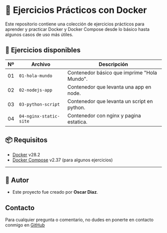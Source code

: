 # 🐳 Ejercicios Prácticos con Docker

Este repositorio contiene una colección de ejercicios prácticos para aprender y practicar Docker y Docker Compose desde lo básico hasta algunos casos de uso más útiles.

## 📂 Ejercicios disponibles

| Nº | Archivo | Descripción |
|----|---------|-------------|
| 01 | `01-hola-mundo` | Contenedor básico que imprime "Hola Mundo".
| 02 | `02-nodejs-app` | Contenedor que levanta una app en node.
| 03 | `03-python-script` | Contenedor que levanta un script en python.
| 04 | `04-nginx-static-site` | Contenedor con nginx y pagina estatica.

## 📦 Requisitos

- [Docker](https://www.docker.com/) v28.2
- [Docker Compose](https://docs.docker.com/compose/install/) v2.37 (para algunos ejercicios)

---

## 🙌 Autor

- Este proyecto fue creado por **Oscar Diaz**.

## Contacto

Para cualquier pregunta o comentario, no dudes en ponerte en contacto conmigo en [GitHub](https://github.com/oscarock17)